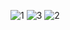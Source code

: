 ![1](https://github.com/user-attachments/assets/7868ffb9-c7bc-451c-8faa-f39af886ef44)
![3](https://github.com/user-attachments/assets/41e49b6e-34e3-4980-aa1b-7adbdc3389be)
![2](https://github.com/user-attachments/assets/5c68ad1d-0a2f-427c-b734-c2689c293871)
